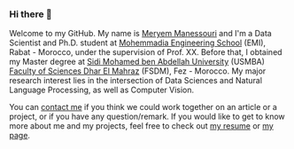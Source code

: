 ### Hi there 👋

Welcome to my GitHub. My name is [Meryem Manessouri](https://meryemman.github.io/) and I'm a Data Scientist and Ph.D. student at [Mohemmadia Engineering School](https://www.emi.ac.ma/) (EMI), Rabat - Morocco, under the supervision of Prof. XX. Before that, I obtained my Master degree at [Sidi Mohamed ben Abdellah University](http://www.usmba.ac.ma/) (USMBA) [Faculty of Sciences Dhar El Mahraz](http://www.fsdmfes.ac.ma/) (FSDM), Fez - Morocco. My major research interest lies in the intersection of Data Sciences and Natural Language Processing, as well as Computer Vision.

You can [contact me](mailto:meryem.manessouri@gmail.com) if you think we could work together on an article or a project, or if you have any question/remark. If you would like to get to know more about me and my projects, feel free to check out [my resume](https://meryemman.github.io/) or [my page](https://m-elkhou.github.io/).


